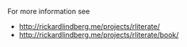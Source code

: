 For more information see

* http://rickardlindberg.me/projects/rliterate/
* http://rickardlindberg.me/projects/rliterate/book/
